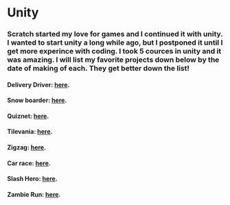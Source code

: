 # Unity
### Scratch started my love for games and I continued it with unity. I wanted to start unity a long while ago, but I postponed it until I get more experince with coding. I took 5 cources in unity and it was amazing. I will list my favorite projects down below by the date of making of each. They get better down the list!

#### Delivery Driver: [here](https://github.com/georgenasseem/deliverydriver). 
#### Snow boarder: [here](https://github.com/georgenasseem/snow-boarder). 
#### Quiznet: [here](https://github.com/georgenasseem/quiznet).
#### Tilevania: [here](https://github.com/georgenasseem/tilevania). 
#### Zigzag: [here](https://github.com/georgenasseem/zigzag).
#### Car race: [here](https://github.com/georgenasseem/carrace).
#### Slash Hero: [here](https://github.com/georgenasseem/slash-hero).
#### Zambie Run: [here](https://github.com/georgenasseem/zombie-run).

